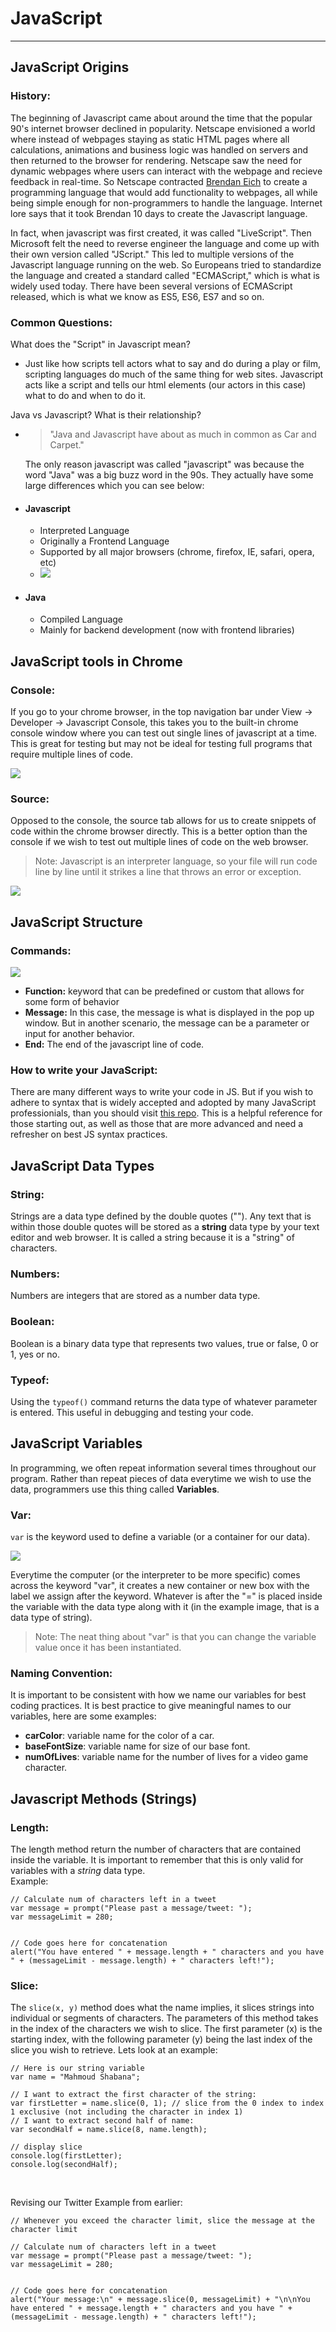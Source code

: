 # JavaScript

<hr>

## JavaScript Origins

### History:

The beginning of Javascript came about around the time that the popular 90's internet browser declined in popularity. Netscape envisioned a world where instead of webpages staying as static HTML pages where all calculations, animations and business logic was handled on servers and then returned to the browser for rendering. Netscape saw the need for dynamic webpages where users can interact with the webpage and recieve feedback in real-time. So Netscape contracted [Brendan Eich](https://en.wikipedia.org/wiki/Brendan_Eich) to create a programming language that would add functionality to webpages, all while being simple enough for non-programmers to handle the language. Internet lore says that it took Brendan 10 days to create the Javascript language.

In fact, when javascript was first created, it was called "LiveScript". Then Microsoft felt the need to reverse engineer the language and come up with their own version called "JScript." This led to multiple versions of the Javascript language running on the web. So Europeans tried to standardize the language and created a standard called "ECMAScript," which is what is widely used today. There have been several versions of ECMAScript released, which is what we know as ES5, ES6, ES7 and so on.

### Common Questions:

What does the "Script" in Javascript mean?

- Just like how scripts tell actors what to say and do during a play or film, scripting languages do much of the same thing for web sites. Javascript acts like a script and tells our html elements (our actors in this case) what to do and when to do it.

Java vs Javascript? What is their relationship?

- <blockquote>"Java and Javascript have about as much in common as Car and Carpet."</blockquote> The only reason javascript was called "javascript" was because the word "Java" was a big buzz word in the 90s. They actually have some large differences which you can see below:

<ul>
    <li>
        <h4>Javascript</h4>
        <ul>
            <li>
                Interpreted Language
            </li>
            <li>
                Originally a Frontend Language
            </li>
            <li>
                Supported by all major browsers (chrome, firefox, IE, safari, opera, etc)
            </li>
            <li>
                <img src="./img/js-popularity-chart.png">
            </li>
        </ul>
    </li>
    <li>
        <h4>Java</h4>
        <ul>
            <li>
                Compiled Language
            </li>
            <li>
                Mainly for backend development (now with frontend libraries)
            </li>
        </ul>
    </li>
</ul>

## JavaScript tools in Chrome

### Console:

If you go to your chrome browser, in the top navigation bar under View -> Developer -> Javascript Console, this takes you to the built-in chrome console window where you can test out single lines of javascript at a time. This is great for testing but may not be ideal for testing full programs that require multiple lines of code.

<img src="./img/js-chrome-console.png">
<br>

### Source:

Opposed to the console, the source tab allows for us to create snippets of code within the chrome browser directly. This is a better option than the console if we wish to test out multiple lines of code on the web browser.

<blockquote>Note: Javascript is an interpreter language, so your file will run code line by line until it strikes a line that throws an error or exception.</blockquote>

<img src="./img/js-chrome-snippet.png">
<br>

## JavaScript Structure

### Commands:

<img src="./img/js-message-struc.png">

- <strong>Function:</strong> keyword that can be predefined or custom that allows for some form of behavior
- <strong>Message:</strong> In this case, the message is what is displayed in the pop up window. But in another scenario, the message can be a parameter or input for another behavior.
- <strong>End:</strong> The end of the javascript line of code.

### How to write your JavaScript:

There are many different ways to write your code in JS. But if you wish to adhere to syntax that is widely accepted and adopted by many JavaScript professionials, than you should visit [this repo](https://github.com/rwaldron/idiomatic.js). This is a helpful reference for those starting out, as well as those that are more advanced and need a refresher on best JS syntax practices.
<br>

## JavaScript Data Types

### String:

Strings are a data type defined by the double quotes (""). Any text that is within those double quotes will be stored as a <strong>string</strong> data type by your text editor and web browser. It is called a string because it is a "string" of characters.

### Numbers:

Numbers are integers that are stored as a number data type.

### Boolean:

Boolean is a binary data type that represents two values, true or false, 0 or 1, yes or no.

### Typeof:

Using the <code>typeof()</code> command returns the data type of whatever parameter is entered. This useful in debugging and testing your code.

## JavaScript Variables

In programming, we often repeat information several times throughout our program. Rather than repeat pieces of data everytime we wish to use the data, programmers use this thing called <strong>Variables</strong>.

### Var:

<code>var</code> is the keyword used to define a variable (or a container for our data).

<img src="./img/js-variables-var.png">

Everytime the computer (or the interpreter to be more specific) comes across the keyword "var", it creates a new container or new box with the label we assign after the keyword. Whatever is after the "=" is placed inside the variable with the data type along with it (in the example image, that is a data type of string).

<blockquote>Note: The neat thing about "var" is that you can change the variable value once it has been instantiated.</blockquote>

### Naming Convention:

It is important to be consistent with how we name our variables for best coding practices. It is best practice to give meaningful names to our variables, here are some examples:

- <strong>carColor</strong>: variable name for the color of a car.
- <strong>baseFontSize</strong>: variable name for size of our base font.
- <strong>numOfLives</strong>: variable name for the number of lives for a video game character.

## Javascript Methods (Strings)

### Length:

The length method return the number of characters that are contained inside the variable. It is important to remember that this is only valid for variables with a <em>string</em> data type.
<br>
Example:

```
// Calculate num of characters left in a tweet
var message = prompt("Please past a message/tweet: ");
var messageLimit = 280;


// Code goes here for concatenation
alert("You have entered " + message.length + " characters and you have " + (messageLimit - message.length) + " characters left!");

```

### Slice:

The <code>slice(x, y)</code> method does what the name implies, it slices strings into individual or segments of characters. The parameters of this method takes in the index of the characters we wish to slice. The first parameter (x) is the starting index, with the following parameter (y) being the last index of the slice you wish to retrieve. Lets look at an example:

```
// Here is our string variable
var name = "Mahmoud Shabana";

// I want to extract the first character of the string:
var firstLetter = name.slice(0, 1); // slice from the 0 index to index 1 exclusive (not including the character in index 1)
// I want to extract second half of name:
var secondHalf = name.slice(8, name.length);

// display slice
console.log(firstLetter);
console.log(secondHalf);
```

<br>

Revising our Twitter Example from earlier:

```
// Whenever you exceed the character limit, slice the message at the character limit

// Calculate num of characters left in a tweet
var message = prompt("Please past a message/tweet: ");
var messageLimit = 280;


// Code goes here for concatenation
alert("Your message:\n" + message.slice(0, messageLimit) + "\n\nYou have entered " + message.length + " characters and you have " + (messageLimit - message.length) + " characters left!");
```
